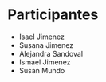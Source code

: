 # Participantes

* Isael Jimenez
* Susana Jimenez
* Alejandra Sandoval
* Ismael Jimenez
* Susan Mundo